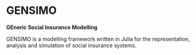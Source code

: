 GENSIMO
=======

**GEneric Social Insurance Modelling**

GENSIMO is a modelling framework written in Julia for the representation, analysis and simulation of social insurance systems.
